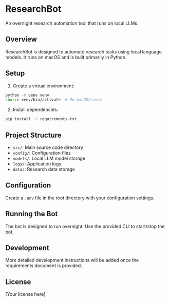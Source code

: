 # ResearchBot

An overnight research automation tool that runs on local LLMs.

## Overview

ResearchBot is designed to automate research tasks using local language models. It runs on macOS and is built primarily in Python.

## Setup

1. Create a virtual environment:
```bash
python -m venv venv
source venv/bin/activate  # On macOS/Linux
```

2. Install dependencies:
```bash
pip install -r requirements.txt
```

## Project Structure

- `src/`: Main source code directory
- `config/`: Configuration files
- `models/`: Local LLM model storage
- `logs/`: Application logs
- `data/`: Research data storage

## Configuration

Create a `.env` file in the root directory with your configuration settings.

## Running the Bot

The bot is designed to run overnight. Use the provided CLI to start/stop the bot.

## Development

More detailed development instructions will be added once the requirements document is provided.

## License

[Your license here]
